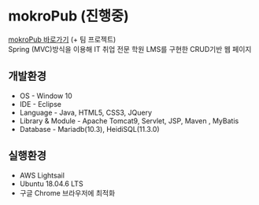 # mokroPub (진행중)

[mokroPub 바로가기](http://3.39.153.13/mokroPub/indexController) (+ 팀 프로젝트)<br>
Spring (MVC)방식을 이용해 IT 취업 전문 학원 LMS를 구현한 CRUD기반 웹 페이지

## 개발환경

* OS - Window 10
* IDE - Eclipse
* Language - Java, HTML5, CSS3, JQuery
* Library & Module - Apache Tomcat9, Servlet, JSP, Maven , MyBatis
* Database - Mariadb(10.3), HeidiSQL(11.3.0)

## 실행환경

* AWS Lightsail
* Ubuntu 18.04.6 LTS
* 구글 Chrome 브라우저에 최적화



